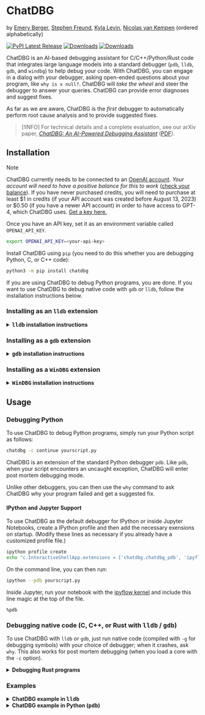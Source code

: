 # ChatDBG

by [Emery Berger](https://emeryberger.com), [Stephen Freund](https://www.cs.williams.edu/~freund/index.html), [Kyla Levin](https://ravenblood000.github.io/KylaHLevin/index.html), [Nicolas van Kempen](https://nvankempen.com/) (ordered alphabetically)

[![PyPI Latest Release](https://img.shields.io/pypi/v/chatdbg.svg)](https://pypi.org/project/chatdbg/)
[![Downloads](https://static.pepy.tech/badge/chatdbg)](https://pepy.tech/project/chatdbg)
[![Downloads](https://static.pepy.tech/badge/chatdbg/month)](https://pepy.tech/project/chatdbg)

ChatDBG is an AI-based debugging assistant for C/C++/Python/Rust code that integrates large language models into a standard debugger (`pdb`, `lldb`, `gdb`, and `windbg`) to help debug your code. With ChatDBG, you can engage in a dialog with your debugger, asking open-ended questions about your program, like `why is x null?`. ChatDBG will _take the wheel_ and steer the debugger to answer your queries. ChatDBG can provide error diagnoses and suggest fixes.

As far as we are aware, ChatDBG is the *first* debugger to automatically perform root cause analysis and to provide suggested fixes.

> [!INFO]
> For technical details and a complete evaluation, see our arXiv paper, [_ChatDBG: An AI-Powered Debugging Assistant_](https://arxiv.org/abs/2403.16354) ([PDF](https://github.com/plasma-umass/ChatDBG/blob/main/ChatDBG-arxiv-2403.16354.pdf)).


## Installation

> [!NOTE]
>
> ChatDBG currently needs to be connected to an [OpenAI account](https://openai.com/api/). _Your account will need to have a positive balance for this to work_ ([check your balance](https://platform.openai.com/account/usage)). If you have never purchased credits, you will need to purchase at least \$1 in credits (if your API account was created before August 13, 2023) or \$0.50 (if you have a newer API account) in order to have access to GPT-4, which ChatDBG uses. [Get a key here.](https://platform.openai.com/account/api-keys)
>
> Once you have an API key, set it as an environment variable called `OPENAI_API_KEY`.
>
> ```bash
> export OPENAI_API_KEY=<your-api-key>
> ```

Install ChatDBG using `pip` (you need to do this whether you are debugging Python, C, or C++ code):

```bash
python3 -m pip install chatdbg
```

If you are using ChatDBG to debug Python programs, you are done. If you want to use ChatDBG to debug native code with `gdb` or `lldb`, follow the installation instructions below.

### Installing as an `lldb` extension

<details>
<summary>
<B><TT>lldb</TT> installation instructions</B>
</summary>

Install ChatDBG into the `lldb` debugger by running the following command:

#### Linux

```bash
python3 -m pip install ChatDBG
python3 -c 'import chatdbg; print(f"command script import {chatdbg.__path__[0]}/chatdbg_lldb.py")' >> ~/.lldbinit
```

If you encounter an error, you may be using an older version of LLVM. Update to the latest version as follows:

```
sudo apt install -y lsb-release wget software-properties-common gnupg
curl -sSf https://apt.llvm.org/llvm.sh | sudo bash -s -- 17 all
# LLDB now available as `lldb-17`.
```

#### Mac

```bash
xcrun python3 -m pip install ChatDBG
xcrun python3 -c 'import chatdbg; print(f"command script import {chatdbg.__path__[0]}/chatdbg_lldb.py")' >> ~/.lldbinit
```

This will install ChatDBG as an LLVM extension.
</details>

### Installing as a `gdb` extension

<details>
<summary>
<B><TT>gdb</TT> installation instructions</B>
</summary>

Install ChatDBG into the `gdb` debugger by running the following command:

```bash
python3 -m pip install ChatDBG
python3 -c 'import chatdbg; print(f"source {chatdbg.__path__[0]}/chatdbg_gdb.py")' >> ~/.gdbinit
```

This will install ChatDBG as a GDB extension.
</details>

### Installing as a `WinDBG` extension

<details>
<summary>
<B><TT>WinDBG</TT> installation instructions</B>
</summary>

1. **Install WinDBG**: Follow instructions [here](https://learn.microsoft.com/en-us/windows-hardware/drivers/debugger/) if `WinDBG` is not installed already.
1. **Install `vcpkg`**: Follow instructions [here](https://vcpkg.io/en/getting-started) if `vcpkg` is not installed already.
1. **Install Debugging Tools for Windows**: Install the Windows SDK [here](https://developer.microsoft.com/en-us/windows/downloads/windows-sdk/) and check the box `Debugging Tools for Windows`.
1. **Navigate to the `src\chatdbg` directory**: `cd src\chatdbg`
1. **Install needed dependencies**: Run`vcpkg install`
1. **Build the chatdbg.dll extension**: Run`mkdir build & cd build & cmake .. & cmake --build . & cd ..`

**Using ChatDBG**:

 * Load into WinDBGX:
   * Run `windbgx your_executable_here.exe`
   * Click the menu items `View` -> `Command browser`
   * Type `.load debug\chatdbg.dll`
 * After running code and hitting an exception / signal:
   * Type `!why` in Command browser
</details>


## Usage

### Debugging Python

To use ChatDBG to debug Python programs, simply run your Python script as follows:

```bash
chatdbg -c continue yourscript.py
```

ChatDBG is an extension of the standard Python debugger `pdb`. Like
`pdb`, when your script encounters an uncaught exception, ChatDBG will
enter post mortem debugging mode.

Unlike other debuggers, you can then use the `why` command to ask
ChatDBG why your program failed and get a suggested fix.

#### IPython and Jupyter Support

To use ChatDBG as the default debugger for IPython or inside Jupyter Notebooks,
create a IPython profile and then add the necessary exensions on startup.  (Modify
these lines as necessary if you already have a customized profile file.)

```bash
ipython profile create
echo "c.InteractiveShellApp.extensions = ['chatdbg.chatdbg_pdb', 'ipyflow']" >> ~/.ipython/profile_default/ipython_config.py
```

On the command line, you can then run:

```bash
ipython --pdb yourscript.py
```

Inside Jupyter, run your notebook with the [ipyflow kernel](https://github.com/ipyflow/ipyflow) and include this line magic at the top of the file.

```
%pdb
```


### Debugging native code (C, C++, or Rust with <TT>lldb</TT> / <TT>gdb</TT>)

To use ChatDBG with `lldb` or `gdb`, just run native code (compiled with `-g` for debugging symbols) with your choice of debugger; when it crashes, ask `why`. This also works for post mortem debugging (when you load a core with the `-c` option).

<details>
<summary>
<B>Debugging Rust programs</B>
</summary>

To use ChatDBG with Rust, you need to do two steps: modify your
`Cargo.toml` file and add one line to your source program.

1. Add this to your `Cargo.toml` file:

```toml
[dependencies]
chatdbg = "0.1.3"

[profile.dev]
panic = "abort"

[profile.release]
panic = "abort"
```

2. In your program, apply the `#[chatdbg::main]` attribute to your `main`
function:

```rust
#[chatdbg::main]
fn main() {
```

Now you can debug your Rust code with `gdb` or `lldb`.

</details>

### Examples

<details>
<summary>
<B>ChatDBG example in <TT>lldb</TT></B>
</summary>

```gdb
(ChatDBG lldb) run
Process 85494 launched: '/Users/emery/git/ChatDBG/test/a.out' (arm64)
TEST 1
TEST -422761288
TEST 0
TEST 0
TEST 0
TEST 0
TEST 0
TEST 0
Process 85494 stopped
* thread #1, queue = 'com.apple.main-thread', stop reason = EXC_BAD_ACCESS (code=1, address=0x100056200)
    frame #0: 0x0000000100002f64 a.out`foo(n=8, b=1) at test.cpp:7:22
   4     int x[] = { 1, 2, 3, 4, 5 };
   5     
   6     void foo(int n, float b) {
-> 7       cout << "TEST " << x[n * 10000] << endl;
   8     }
   9     
   10    int main()
Target 0: (a.out) stopped.
```

Ask `why` to have ChatDBG provide a helpful explanation why this program failed, and suggest a fix:


```gdb
(ChatDBG lldb) why
The root cause of this error is accessing an index of the array `x`
that is out of bounds. In `foo()`, the index is calculated as `n *
10000`, which can be much larger than the size of the array `x` (which
is only 5 elements). In the given trace, the program is trying to
access the memory address `0x100056200`, which is outside of the range
of allocated memory for the array `x`.

To fix this error, we need to ensure that the index is within the
bounds of the array. One way to do this is to check the value of `n`
before calculating the index, and ensure that it is less than the size
of the array divided by the size of the element. For example, we can
modify `foo()` as follows:

    ```
    void foo(int n, float b) {
      if (n < 0 || n >= sizeof(x)/sizeof(x[0])) {
        cout << "ERROR: Invalid index" << endl;
        return;
      }
      cout << "TEST " << x[n] << endl;
    }
    ```

This code checks if `n` is within the valid range, and prints an error
message if it is not. If `n` is within the range, the function prints
the value of the element at index `n` of `x`. With this modification,
the program will avoid accessing memory outside the bounds of the
array, and will print the expected output for valid indices.
```
</details>

<details>
<summary>
<B>ChatDBG example in Python (<TT>pdb</TT>)</B>
</summary>

```python
Traceback (most recent call last):
  File "yourscript.py", line 9, in <module>
    print(tryme(100))
  File "yourscript.py", line 4, in tryme
    if x / i > 2:
ZeroDivisionError: division by zero
Uncaught exception. Entering post mortem debugging
Running 'cont' or 'step' will restart the program
> yourscript.py(4)tryme()
-> if x / i > 2:
```

Ask `why` to have ChatDBG provide a helpful explanation why this program failed, and suggest a fix:

```python
(ChatDBG Pdb) why
The root cause of the error is that the code is attempting to
divide by zero in the line "if x / i > 2". As i ranges from 0 to 99,
it will eventually reach the value of 0, causing a ZeroDivisionError.

A possible fix for this would be to add a check for i being equal to
zero before performing the division. This could be done by adding an
additional conditional statement, such as "if i == 0: continue", to
skip over the iteration when i is zero. The updated code would look
like this:

def tryme(x):
    count = 0
    for i in range(100):
        if i == 0:
            continue
        if x / i > 2:
            count += 1
    return count

if __name__ == '__main__':
    print(tryme(100))
```

</details>

